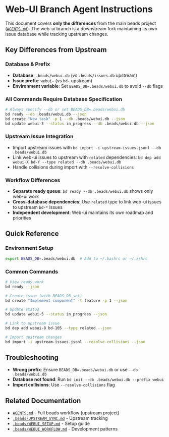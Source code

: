 # Web-UI Branch Agent Instructions

This document covers **only the differences** from the main beads project ([`AGENTS.md`](../AGENTS.md)). The web-ui branch is a downstream fork maintaining its own issue database while tracking upstream changes.

## Key Differences from Upstream

### Database & Prefix
- **Database**: `.beads/webui.db` (vs `.beads/issues.db` upstream)
- **Issue prefix**: `webui-` (vs `bd-` upstream)
- **Environment variable**: Set `BEADS_DB=.beads/webui.db` to avoid `--db` flags

### All Commands Require Database Specification
```bash
# Always specify --db or set BEADS_DB=.beads/webui.db
bd ready --db .beads/webui.db --json
bd create "New task" -p 1 --db .beads/webui.db --json
bd update webui-3 --status in_progress --db .beads/webui.db --json
```

### Upstream Issue Integration
- Import upstream issues with `bd import -i upstream-issues.jsonl --db .beads/webui.db`
- Link web-ui issues to upstream with `related` dependencies: `bd dep add webui-X bd-Y --type related --db .beads/webui.db`
- Handle collisions during import with `--resolve-collisions`

### Workflow Differences
- **Separate ready queue**: `bd ready --db .beads/webui.db` shows only web-ui work
- **Cross-database dependencies**: Use `related` type to link web-ui issues to upstream `bd-*` issues
- **Independent development**: Web-ui maintains its own roadmap and priorities

## Quick Reference

### Environment Setup
```bash
export BEADS_DB=.beads/webui.db  # Add to ~/.bashrc or ~/.zshrc
```

### Common Commands
```bash
# View ready work
bd ready --json

# Create issue (with BEADS_DB set)
bd create "Implement component" -t feature -p 1 --json

# Update status
bd update webui-5 --status in_progress --json

# Link to upstream issue
bd dep add webui-8 bd-105 --type related --json

# Import upstream changes
bd import -i upstream-issues.jsonl --resolve-collisions --json
```

## Troubleshooting

- **Wrong prefix**: Ensure `BEADS_DB=.beads/webui.db` or use `--db .beads/webui.db`
- **Database not found**: Run `bd init --db .beads/webui.db --prefix webui`
- **Import collisions**: Use `--resolve-collisions` flag

## Related Documentation

- [`AGENTS.md`](../AGENTS.md) - Full beads workflow (upstream project)
- [`.beads/UPSTREAM_SYNC.md`](.beads/UPSTREAM_SYNC.md) - Upstream tracking
- [`.beads/WEBUI_SETUP.md`](.beads/WEBUI_SETUP.md) - Setup guide
- [`.beads/WEBUI_WORKFLOW.md`](.beads/WEBUI_WORKFLOW.md) - Development patterns